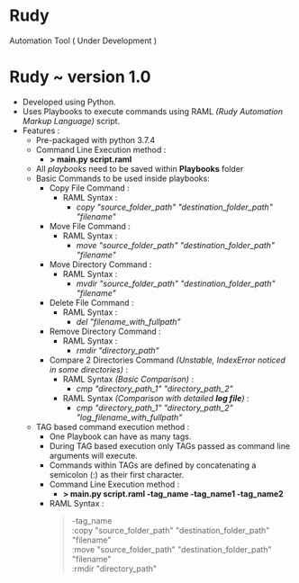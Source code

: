 # Rudy
Automation Tool ( Under Development )
# Rudy ~ version 1.0
* Developed using Python.
* Uses Playbooks to execute commands using RAML _(Rudy Automation Markup Language)_ script.
* Features :
  * Pre-packaged with python 3.7.4
  * Command Line Execution method :
    * __\> main.py script.raml__
  * All _playbooks_ need to be saved within **Playbooks** folder 
  * Basic Commands to be used inside playbooks:
    * Copy File Command :
      * RAML Syntax : 
        *  _copy "source_folder_path" "destination_folder_path" "filename"_
    * Move File Command :
      * RAML Syntax :
        *  _move "source_folder_path" "destination_folder_path" "filename"_
    * Move Directory Command :
      * RAML Syntax :
        *  _mvdir "source_folder_path" "destination_folder_path" "filename"_
    * Delete File Command :
      * RAML Syntax :
        *  _del "filename_with_fullpath"_
    * Remove Directory Command :
      * RAML Syntax :
        *  _rmdir "directory_path"_
    * Compare 2 Directories Command _(Unstable, IndexError noticed in some directories)_ :
      * RAML Syntax _(Basic Comparison)_ :
          *  _cmp "directory_path_1" "directory_path_2"_
      * RAML Syntax _(Comparison with detailed __log file__)_ :
          *  _cmp "directory_path_1" "directory_path_2" "log_filename_with_fullpath"_
  * TAG based command execution method :
    * One Playbook can have as many tags.
    * During TAG based execution only TAGs passed as command line arguments will execute.
    * Commands within TAGs are defined by concatenating a semicolon (:) as their first character.
    * Command Line Execution method :
      * __\> main.py script.raml -tag_name -tag_name1 -tag_name2__
    * RAML Syntax :
      > -tag_name  
      > :copy "source_folder_path" "destination_folder_path" "filename"  
      > :move "source_folder_path" "destination_folder_path" "filename"  
      > :rmdir "directory_path"  
    
    
